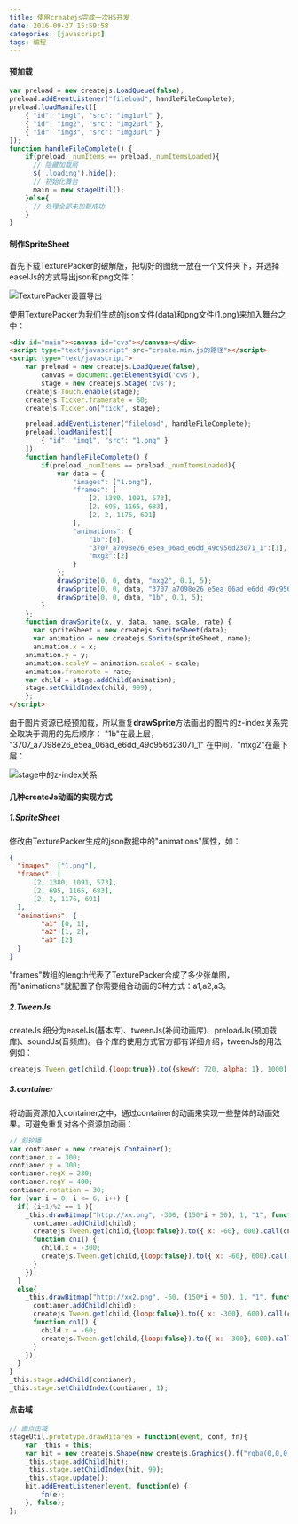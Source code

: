 ```yaml
---
title: 使用createjs完成一次H5开发
date: 2016-09-27 15:59:58
categories: [javascript]
tags: 编程
---
```

#### 预加载
``` javascript
var preload = new createjs.LoadQueue(false);
preload.addEventListener("fileload", handleFileComplete);
preload.loadManifest([
    { "id": "img1", "src": "img1url" },
    { "id": "img2", "src": "img2url" },
    { "id": "img3", "src": "img3url" }
]);
function handleFileComplete() {
    if(preload._numItems == preload._numItemsLoaded){
      // 隐藏加载层
      $('.loading').hide();
      // 初始化舞台
      main = new stageUtil();
    }else{
      // 处理全部未加载成功
    }
}
```

#### 制作SpriteSheet
首先下载TexturePacker的破解版，把切好的图统一放在一个文件夹下，并选择easelJs的方式导出json和png文件：

![TexturePacker设置导出][tp1]

[tp1]: /css/images/20160928.png

使用TexturePacker为我们生成的json文件(data)和png文件(1.png)来加入舞台之中：
``` html
<div id="main"><canvas id="cvs"></canvas></div>
<script type="text/javascript" src="create.min.js的路径"></script>
<script type="text/javascript">
	var preload = new createjs.LoadQueue(false),
		canvas = document.getElementById('cvs'),
		stage = new createjs.Stage('cvs');
	createjs.Touch.enable(stage);
	createjs.Ticker.framerate = 60;
	createjs.Ticker.on("tick", stage);

    preload.addEventListener("fileload", handleFileComplete);
    preload.loadManifest([
        { "id": "img1", "src": "1.png" }
    ]);
    function handleFileComplete() {
        if(preload._numItems == preload._numItemsLoaded){
    	    var data = {
				"images": ["1.png"],
				"frames": [
				    [2, 1380, 1091, 573],
				    [2, 695, 1165, 683],
				    [2, 2, 1176, 691]
				],
				"animations": {
			        "1b":[0],
			        "3707_a7098e26_e5ea_06ad_e6dd_49c956d23071_1":[1],
			        "mxg2":[2]
				}
			};
		    drawSprite(0, 0, data, "mxg2", 0.1, 5);
		    drawSprite(0, 0, data, "3707_a7098e26_e5ea_06ad_e6dd_49c956d23071_1", 0.1, 5);
		    drawSprite(0, 0, data, "1b", 0.1, 5);
        }
    };
    function drawSprite(x, y, data, name, scale, rate) {
      var spriteSheet = new createjs.SpriteSheet(data);
	  var animation = new createjs.Sprite(spriteSheet, name);
	  animation.x = x;
  	animation.y = y;
  	animation.scaleY = animation.scaleX = scale;
  	animation.framerate = rate;
  	var child = stage.addChild(animation);
  	stage.setChildIndex(child, 999);
    };
</script>
```

由于图片资源已经预加载，所以重复<b>drawSprite</b>方法画出的图片的z-index关系完全取决于调用的先后顺序： "1b"在最上层， "3707_a7098e26_e5ea_06ad_e6dd_49c956d23071_1" 在中间，"mxg2"在最下层：

![stage中的z-index关系][tp2]

[tp2]: /css/images/201609282.png

#### 几种createJs动画的实现方式

##### 1.SpriteSheet
修改由TexturePacker生成的json数据中的"animations"属性，如：
``` json
{
  "images": ["1.png"],
  "frames": [
      [2, 1380, 1091, 573],
      [2, 695, 1165, 683],
      [2, 2, 1176, 691]
  ],
  "animations": {
        "a1":[0, 1],
        "a2":[1, 2],
        "a3":[2]
  }
}
```
"frames"数组的length代表了TexturePacker合成了多少张单图，而"animations"就配置了你需要组合动画的3种方式：a1,a2,a3。

##### 2.TweenJs
createJs 细分为easelJs(基本库)、tweenJs(补间动画库)、preloadJs(预加载库)、soundJs(音频库)。各个库的使用方式官方都有详细介绍，tweenJs的用法例如：
``` javascript
createjs.Tween.get(child,{loop:true}).to({skewY: 720, alpha: 1}, 1000).wait(1000);
```

##### 3.container
将动画资源加入container之中，通过container的动画来实现一些整体的动画效果。可避免重复对各个资源加动画：
``` javascript
// 斜轮播
var contianer = new createjs.Container();
contianer.x = 300;
contianer.y = 300;
contianer.regX = 230;
contianer.regY = 400;
contianer.rotation = 30;
for (var i = 0; i <= 6; i++) {
  if( (i+1)%2 == 1 ){
    _this.drawBitmap("http://xx.png", -300, (150*i + 50), 1, "1", function(child) {
      contianer.addChild(child);
      createjs.Tween.get(child,{loop:false}).to({ x: -60}, 600).call(cn1);
      function cn1() {
        child.x = -300;
        createjs.Tween.get(child,{loop:false}).to({ x: -60}, 600).call(cn1);
      }
    });
  }
  else{
    _this.drawBitmap("http://xx2.png", -60, (150*i + 50), 1, "1", function(child) {
      contianer.addChild(child);
      createjs.Tween.get(child,{loop:false}).to({ x: -300}, 600).call(cn1);
      function cn1() {
        child.x = -60;
        createjs.Tween.get(child,{loop:false}).to({ x: -300}, 600).call(cn1);
      }
    });
  }
}
_this.stage.addChild(contianer);
_this.stage.setChildIndex(contianer, 1);
```

#### 点击域
``` javascript
// 画点击域
stageUtil.prototype.drawHitarea = function(event, conf, fn){
	var _this = this;
	var hit = new createjs.Shape(new createjs.Graphics().f("rgba(0,0,0,0.01)").r(conf.x,conf.y,conf.w,conf.h));
	_this.stage.addChild(hit);
	_this.stage.setChildIndex(hit, 99);
	_this.stage.update();
	hit.addEventListener(event, function(e) {
		fn(e);
	}, false);
};
```
